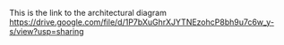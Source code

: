 This is the link to the architectural diagram
https://drive.google.com/file/d/1P7bXuGhrXJYTNEzohcP8bh9u7c6w_y-s/view?usp=sharing
